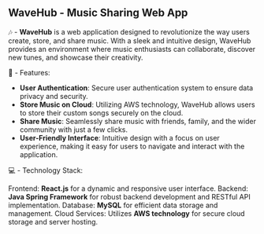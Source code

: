## **WaveHub - Music Sharing Web App**

🎶 - **WaveHub** is a web application designed to revolutionize the way users create, store, and share music. With a sleek and intuitive design, WaveHub provides an environment where music enthusiasts can collaborate, discover new tunes, and showcase their creativity.

🚀 - Features:

- **User Authentication**: Secure user authentication system to ensure data privacy and security.
- **Store Music on Cloud**: Utilizing AWS technology, WaveHub allows users to store their custom songs securely on the cloud.
- **Share Music**: Seamlessly share music with friends, family, and the wider community with just a few clicks.
- **User-Friendly Interface**: Intuitive design with a focus on user experience, making it easy for users to navigate and interact with the application.

💻 - Technology Stack:

Frontend: **React.js** for a dynamic and responsive user interface.
Backend: **Java Spring Framework** for robust backend development and RESTful API implementation.
Database: **MySQL** for efficient data storage and management.
Cloud Services: Utilizes **AWS technology** for secure cloud storage and server hosting.
